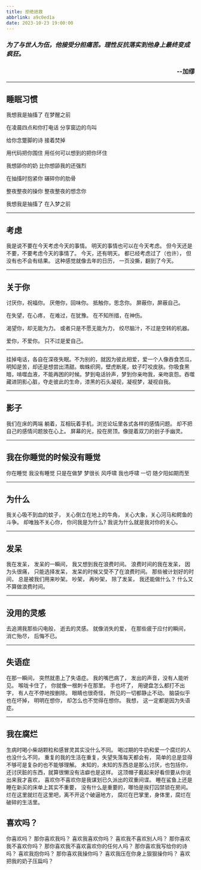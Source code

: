 ```yaml
---
title: 拒绝拯救
abbrlink: a9c0ed1a
date: 2023-10-23 19:00:00
---
```


### *为了与世人为伍，他接受分担痛苦。理性反抗落实到他身上最终变成疯狂。*
### <p align="right">--加缪</p>

----

## 睡眠习惯

我想我是抽搐了
在梦醒之前

在凌晨四点和你打电话
分享窗边的鸟叫

给你念蹩脚的诗
接着焚掉

用代码把你围住
用任何可以想到的把你环住

我想舔你的奶
比你想舔我的还强烈

在抽搐时抱紧你
碾碎你的肋骨

整夜整夜的操你
整夜整夜的想念你

我想我是抽搐了
在入梦之前

----

## 考虑

我是说不要在今天考虑今天的事情。
明天的事情也可以在今天考虑。
但今天还是不要，不要考虑今天的事情了。
今天，还有明天。
都已经考虑过了（也许），
但没有也不会有结果。
这种感觉就像去年的日历，
一页没撕，翻到了今天。

----

## 关于你

讨厌你，祝福你。
厌倦你，回味你。
抵触你，思念你。
屏蔽你，屏蔽自己。

在失望，在心疼，
在难过，在犹豫。
在不知所措，在神伤。

渴望你，却无能为力。
或者只是不愿无能为力，
绞尽脑汁，不过是空转的机器。

爱你，不爱你。
只不过是爱自己。

----


挂掉电话，各自在深夜失眠。不为别的，就因为彼此相爱，爱一个人像吞食苦瓜，明知是苦，却还是想尝出清甜。蜘蛛织网，壁虎断尾，蚊子叮咬皮肤。你吸食黑暗，啃噬血液，不能再困的时候。梦到电话铃声，梦到你亲吻我，亲吻哀怨。吞噬藏进阴影心脏，夺走彼此的生命，漆黑的石头凝视，凝视梦，凝视自我。

----

## 影子

我们在床的两端
躺着，互相玩着手机，浏览论坛里各式各样的感情问题。
却不把自己的感情问题放在心上。
屏幕的光，投在房顶。像提着双刀的刽子手幽灵。

----

## 我在你睡觉的时候没有睡觉

你在睡觉
我没有睡觉
只是在做梦
梦很长
风呼啸
我也呼啸
一切
随夕阳如期而至

----

## 为什么

我关心吸不到血的蚊子，
关心倒立在地上的牛角，
关心大象，关心河马和鳄鱼的斗争。
却唯独不关心你，
你问我是为什么?
我说为什么就是我对你的关心。

----

## 发呆

我在发呆，
发呆的一瞬间，
我又想到我在浪费时间。
浪费时间的我在发呆，
因为头很痛，
只能选择发呆，
发呆的时候又受不了在浪费时间。
那些被计划好的时间，
总是被我们用来吵架。
吵架，
再吵架，
除了发呆，
我还能做什么？
什么又不算做浪费时间。

----

## 没用的灵感

去追溯我那些闪电般，
逝去的灵感。
就像消失的爱，
在那些疲于应付的瞬间，
消亡殆尽，
后悔不已。

----

## 失语症

在那一瞬间，
突然就患上了失语症。
我的嘴巴病了，
发出的声音，没有人能听见。
喉咙卡住了，
你就像一根刺卡在那里。
手也坏了，
用键盘怎么都打不出字，
有人在不停地按删除。
眼睛也很奇怪，
所见的一切都静止不动。
脑袋似乎也在坏掉，
明明在想你，
却怎么也不觉得在想你。
我想，
这一定都是因为失语症。

----

## 我在腐烂

生病时喝小柴胡颗粒和感冒灵其实没什么不同。
喝过期的牛奶和爱一个腐烂的人也没什么不同，
重复的我的生活在重复，失望失落每天都会有，
简单的总是显得不够可是复杂的也不能够理解。
未知的，未知的东西总是那么讨厌，也包括你，
还讨厌脏的东西，就算很懒没有洁癖也是这样。
这顶帽子戴起来好看但要从你说出来我才喜欢，
喜欢你不喜欢你是我谋划已久派出的双重间谍。
睡在鲨鱼上还是睡在新买的床单上其实不重要，
没有什么是重要的，哪怕是挨打囚禁锁在房间。
烂在这里就烂在这里吧，离不开这个破逼地方，
腐烂在巴掌里，身体里，腐烂在破碎的生活里。


## 喜欢吗？

你喜欢吗？
那你喜欢我吗？
喜欢我喜欢你吗？
喜欢我不喜欢别人吗？
那你喜欢我不喜欢你吗？
那你喜欢我不喜欢喜欢你的任何人吗？
那你喜欢我写给你的诗吗？
喜欢我抱你吗？
那你喜欢我操你吗？
喜欢我压在你身上狠狠操你吗？
喜欢把我的奶子压扁吗？
